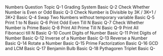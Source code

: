Numbers	Question	Topic
Q-1	    Grading System	Basic
Q-2	    Check Whether Number is Even or Odd	Basic
Q-3	    Check Number is Divisible by 3K / 3K+1 / 3K+2	Basic
Q-4	    Swap Two Numbers without temporary variable	Basic
Q-5 	Print 1 to N	Basic
Q-6	    Print Odd Even Till N	Basic
Q-7	    Check Whether Number is Prime	Basic
Q-8	    Print All Prime Till N	Basic
Q-9	    Print All Fibonacci till N	Basic
Q-10	Count Digits of Number	Basic
Q-11	Print Digits of Number	Basic
Q-12	Inverse of a Number	Basic
Q-13	Reverse a Number	Basic
Q-14	Rotate a Number	Basic
Q-15	Prime Factorization	Basic
Q-16	GCD and LCM	Basic
Q-17	Benjamin Bulb	Basic
Q-18	Pythagoren Triplet	Basic
Q-
